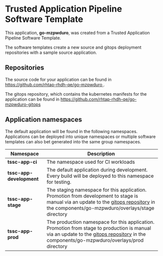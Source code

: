 # Trusted Application Pipeline Software Template

This application, **go-mzpwduro**, was created from a Trusted Application Pipeline Software Template.

The software templates create a new source and gitops deployment repositories with a sample source application. 

## Repositories

The source code for your application can be found in [https://github.com/rhtap-rhdh-qe/go-mzpwduro ](https://github.com/rhtap-rhdh-qe/go-mzpwduro ).
 
The gitops repository, which contains the kubernetes manifests for the application can be found in 
[https://github.com/rhtap-rhdh-qe/go-mzpwduro-gitops ](https://github.com/rhtap-rhdh-qe/go-mzpwduro-gitops ) 

## Application namespaces 

The default application will be found in the following namespaces. Applications can be deployed into unique namespaces or multiple software templates can also bet generated into the same group namespaces.  

|  Namespace   |  Description   |  
| -------- | -------- |
| **tssc-app-ci** | The namespace used for CI workloads |
| **tssc-app-development** | The default application during development. Every build will be deployed to this namespace for testing. |
| **tssc-app-stage** | The staging namespace for this application. Promotion from development to stage is manual via an update to the [gitops repository](https://github.com/rhtap-rhdh-qe/go-mzpwduro-gitops ) in the components/go-mzpwduro/overlays/stage directory |
| **tssc-app-prod** | The production namespace for this application. Promotion from stage to production is manual via an update to the [gitops repository](https://github.com/rhtap-rhdh-qe/go-mzpwduro-gitops ) in the components/go-mzpwduro/overlays/prod directory |